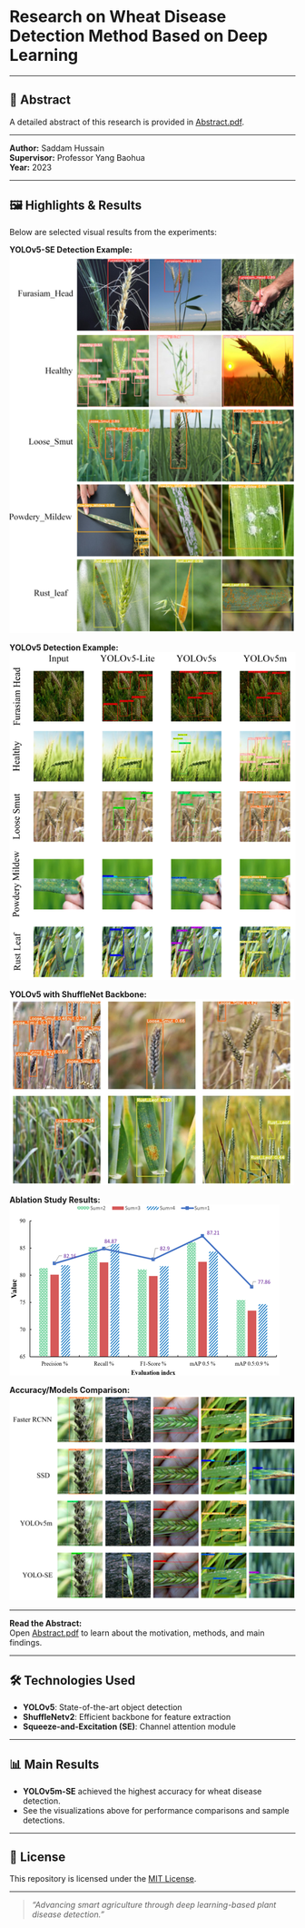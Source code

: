 # Research on Wheat Disease Detection Method Based on Deep Learning

---

## 📄 Abstract

A detailed abstract of this research is provided in [Abstract.pdf](https://github.com/SaddamHosyn/Project/blob/main/Abstract.pdf).

---

**Author:** Saddam Hussain  
**Supervisor:** Professor Yang Baohua  
**Year:** 2023

---

## 🖼️ Highlights & Results

Below are selected visual results from the experiments:

**YOLOv5-SE Detection Example:**  
![YOLOv5-SE detection result](./Yolov5SE.png)

**YOLOv5 Detection Example:**  
![YOLOv5 detection result](./YOLOV5.png)

**YOLOv5 with ShuffleNet Backbone:**  
![YOLOv5ShuffleNet detection result](./YOLOV5ShuffleNet.png)

**Ablation Study Results:**  
![Ablation Results](./Ablation.png)

**Accuracy/Models Comparison:**  
![Model Comparison](./SSDFasterRCNNYOLOV5YOLOSE.png)

---

**Read the Abstract:**  
Open [Abstract.pdf](https://github.com/SaddamHosyn/Project/blob/main/Abstract.pdf) to learn about the motivation, methods, and main findings.

---

## 🛠️ Technologies Used

- **YOLOv5**: State-of-the-art object detection
- **ShuffleNetv2**: Efficient backbone for feature extraction
- **Squeeze-and-Excitation (SE)**: Channel attention module

---

## 📊 Main Results

- **YOLOv5m-SE** achieved the highest accuracy for wheat disease detection.
- See the visualizations above for performance comparisons and sample detections.

---

## 📃 License

This repository is licensed under the [MIT License](./LICENSE).

---

> _“Advancing smart agriculture through deep learning-based plant disease detection.”_
